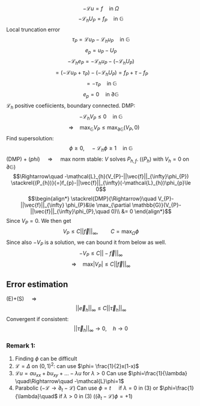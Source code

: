 $$-\mathcal{L}u=f \quad \text{in } \Omega \tag{P}$$
$$-\mathcal{L}_{h}U_{P}=f_{P} \quad \text{in } \mathbb{G}\tag{Ph}$$
Local truncation error
$$\tau_{P}=\mathcal{L}u_{P}-\mathcal{L}_{h}u_{P}\quad \text{in }\mathbb{G}\tag{C}$$
$$e_{p}=u_{P}-U_{P}$$
$$-\mathcal{L}_{h}e_{P}=-\mathcal{L}_{h}u_{P} -(-\mathcal{L}_{h}U_{P})$$
$$=(-\mathcal{L}u_{P}+\tau _{P})-(-\mathcal{L}_{h}U_{P})=f_{P}+ \tau -f_{P}$$
$$=-\tau_{P}\quad \text{in }\mathbb{G}\tag{E}$$
$$e_{p}=0\quad \text{in }\mathbb{\partial G}$$
$\mathcal{L}_{h}$ positive coefiicients, boundary connected. DMP:
$$-\mathcal{L}_{h}V_{P}\le 0 \quad \text{in }\mathbb{G}$$
$$\quad\Rightarrow\quad \max_{\mathbb{G}}V_{P}\le \max_{\partial \mathbb{G}}(V_{P},0)$$
Find supersolution:
$$\phi\ge0, \quad -\mathcal{L}_{h}\phi\ge 1\quad \text{in }\mathbb{G}\tag{phi}$$
(DMP) + ($phi$) $\quad\Rightarrow\quad$ max norm stable:
$V$ solves $P_{h,f}$.   (($P_{h}$) with $V_{h}=0$ on $\partial \mathbb{G}$)
$$\Rightarrow\quad -\mathcal{L}_{h}(V_{P}-||\vec{f}||_{\infty}\phi_{P}) \stackrel{(P_{h})}{=}f_{p}-||\vec{f}||_{\infty}(-\mathcal{L}_{h})\phi_{p}\le 0$$
$$\begin{align*}
\stackrel{DMP}{\Rightarrow}\quad V_{P}-||\vec{f}||_{\infty} \phi_{P}&\le  \max_{\partial \mathbb{G}}(V_{P}-||\vec{f}||_{\infty}\phi_{P},\quad 0)\\
&= 0
\end{align*}$$
Since $V_{P}=0$. We then get
$$V_{P}\le C||\vec{f}||_{\infty}, \quad \quad C=\max_{\Omega}\phi$$
Since also $-V_{P}$ is a solution, we can bound it from below as well.
$$-V_{P}\le C||-\vec{f}||_\infty$$
$$\Rightarrow\quad \text{max} |V_{P}|\le C||\vec{f}||_\infty\tag{S}$$

## Error estimation
(E)+(S) $\quad\Rightarrow\quad$ $$||\vec{e}_{h}||_{\infty}\le C||\vec{\tau}_{h}||_\infty$$
Convergent if consistent:
$$||\vec{\tau}_{h}||_{\infty}\to 0, \quad h\to0$$

### Remark 1:
1. Finding $\phi$ can be difficult
2. $\mathcal{L}=\Delta$ on $(0,1)^{2}$: can use $\phi= \frac{1}{2}x(1-x)$
3. $\mathcal{L}u=au_{xx}+bu_{xy}+\dots -\lambda u$ for  $\lambda>0$
	Can use $\phi=\frac{1}{\lambda} \quad\Rightarrow\quad -\mathcal{L}\phi=1$
4. Parabolic ($-\mathcal{L}\to \partial_{t}-\mathcal{L}$)
	Can use $\phi=t \quad$ if $\lambda=0$ in (3)
	or $\phi=\frac{1}{\lambda}\quad$  if $\lambda>0$ in (3)
	($(\partial_{t}-\mathcal{L})\phi=+1$)